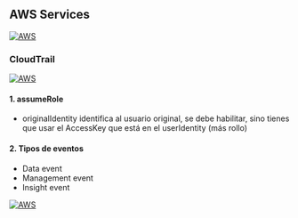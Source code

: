 ## AWS Services
[![AWS](https://img.shields.io/badge/AWS_Services-ff9900?style=for-the-badge&logo=amazon&logoColor=white&labelColor=101010)](https://github.com/Alberto-mt/AWS/blob/main/Apuntes_Servicios/index.md)

### CloudTrail
[![AWS](https://img.shields.io/badge/CloudTrail-447ac0?style=for-the-badge&logo=amazon&logoColor=white&labelColor=101010)](https://github.com/Alberto-mt/AWS/blob/main/Apuntes_Servicios/categories/CloudTrail.md)

#### 1. assumeRole
- originalIdentity identifica al usuario original, se debe habilitar, sino tienes que usar el AccessKey que está en el userIdentity (más rollo)

#### 2. Tipos de eventos
- Data event
- Management event
- Insight event

[![AWS](https://img.shields.io/badge/CloudTrail-447ac0?style=for-the-badge&label=&#9650;&logoColor=white&labelColor=101010)](https://github.com/Alberto-mt/AWS/blob/main/Apuntes_Servicios/categories/CloudTrail.md)
